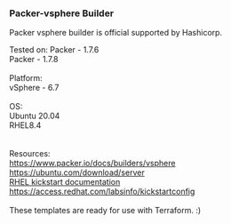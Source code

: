 ### Packer-vsphere Builder

Packer vsphere builder is official supported by Hashicorp. 

Tested on:
Packer - 1.7.6 <br>
Packer - 1.7.8 <br>
<br>
Platform:<br>
vSphere - 6.7 <br>
<br>
OS: <br>
Ubuntu 20.04 <br>
RHEL8.4 <br>
<br>
<br>
Resources: <br>
https://www.packer.io/docs/builders/vsphere <br>
https://ubuntu.com/download/server <br>
<a href="https://access.redhat.com/documentation/en-us/red_hat_enterprise_linux/8/html/performing_an_advanced_rhel_installation/creating-kickstart-files_installing-rhel-as-an-experienced-user">RHEL kickstart documentation</a> <br>
https://access.redhat.com/labsinfo/kickstartconfig <br>
<br>
These templates are ready for use with Terraform. :)
